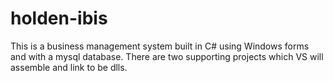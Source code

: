# holden-ibis
This is a business management system built in C# using Windows forms and with a mysql database.
There are two supporting projects which VS will assemble and link to be dlls.
